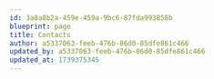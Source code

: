 ```yaml
---
id: 3a8a8b2a-459e-459a-9bc6-87fda993858b
blueprint: page
title: Contacts
author: a5337063-feeb-476b-86d0-85dfe861c466
updated_by: a5337063-feeb-476b-86d0-85dfe861c466
updated_at: 1739375345
---
```

